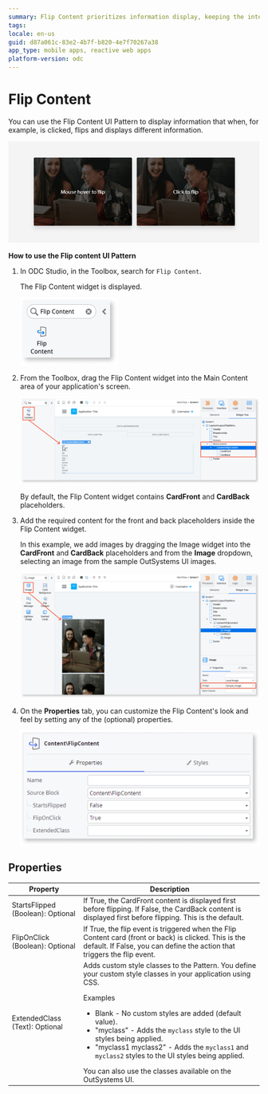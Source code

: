 ```yaml
---
summary: Flip Content prioritizes information display, keeping the interface uncluttered.
tags: 
locale: en-us
guid: d87a061c-83e2-4b7f-b820-4e7f70267a38
app_type: mobile apps, reactive web apps
platform-version: odc
---
```


# Flip Content

You can use the Flip Content UI Pattern to display information that when, for example, is clicked, flips and displays different information.

![](<images/flipcontent-example.gif?width=500>)

**How to use the Flip content UI Pattern**

1. In ODC Studio, in the Toolbox, search for `Flip Content`.

    The Flip Content widget is displayed.

    ![Flip Content widget](<images/flipcontent-widget-ss.png>)

1. From the Toolbox, drag the Flip Content widget into the Main Content area of your application's screen.

    ![Drag widget to screen](<images/flipcontent-dragwidget-ss.png>)

    By default, the Flip Content widget contains **CardFront** and **CardBack** placeholders.

1. Add the required content for the front and back placeholders inside the Flip Content widget.

    In this example, we add images by dragging the Image widget into the **CardFront** and **CardBack** placeholders and from the **Image** dropdown, selecting an image from the sample OutSystems UI images.

    ![Add content to widget](<images/flipcontent-addimage-ss.png>)

1. On the **Properties** tab, you can customize the Flip Content's look and feel by setting any of the (optional) properties.

    ![Properties](<images/flipcontent-properties-ss.png>)

## Properties
| Property                          | Description                                                                                                                                                                                                                                                                                                                                                                                                                                                                                                                                                                                                                     |
|-----------------------------------|---------------------------------------------------------------------------------------------------------------------------------------------------------------------------------------------------------------------------------------------------------------------------------------------------------------------------------------------------------------------------------------------------------------------------------------------------------------------------------------------------------------------------------------------------------------------------------------------------------------------------------|
| StartsFlipped (Boolean): Optional | If True, the CardFront content is displayed first before flipping. If False, the CardBack content is displayed first before flipping. This is the default.                                                                                                                                                                                                                                                                                                                                                                                                                                                                      |
| FlipOnClick (Boolean): Optional   | If True, the flip event is triggered when the Flip Content card (front or back) is clicked. This is the default. If False, you can define the action that triggers the flip event.                                                                                                                                                                                                                                                                                                                                                                                                                                              |
| ExtendedClass (Text): Optional    | Adds custom style classes to the Pattern. You define your custom style classes in your application using CSS. <p>Examples <ul><li>Blank - No custom styles are added (default value).</li><li>"myclass" - Adds the ``myclass`` style to the UI styles being applied.</li><li>"myclass1 myclass2" - Adds the ``myclass1`` and ``myclass2`` styles to the UI styles being applied.</li></ul></p>You can also use the classes available on the OutSystems UI. |
